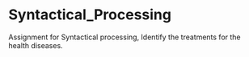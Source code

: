 # Syntactical_Processing
Assignment for Syntactical processing,  Identify the treatments for the health diseases.
